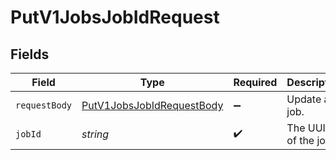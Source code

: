 # PutV1JobsJobIdRequest


## Fields

| Field                                                                             | Type                                                                              | Required                                                                          | Description                                                                       |
| --------------------------------------------------------------------------------- | --------------------------------------------------------------------------------- | --------------------------------------------------------------------------------- | --------------------------------------------------------------------------------- |
| `requestBody`                                                                     | [PutV1JobsJobIdRequestBody](../../models/operations/putv1jobsjobidrequestbody.md) | :heavy_minus_sign:                                                                | Update a job.                                                                     |
| `jobId`                                                                           | *string*                                                                          | :heavy_check_mark:                                                                | The UUID of the job                                                               |